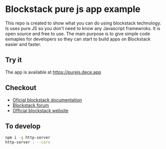# Blockstack pure js app example

This repo is created to show what you can do using blockstack technology.
Is uses pure JS so you don't need to know any Javascript framewroks.
It is open source and free to use.
The main purpose is to give simple code exmaples for developers so they can start to build apps on Blockstack easier and faster.

## Try it
The app is available at https://purejs.dece.app

## Checkout
- [Oficial blockstack documentation](http://blockstack.github.io/blockstack.js/index.html)
- [Blockstack forum](https://forum.blockstack.org/)
- [Official blockstack website](https://blockstack.org/)

## To develop
```bash
npm i -g http-server
http-server . --cors
```
